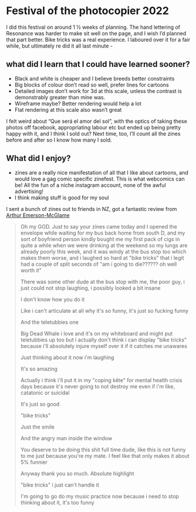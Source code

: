 # Festival of the photocopier 2022

I did this festival on around 1 ½  weeks of planning. The hand lettering of Resonance was harder to make sit well on the page, and I wish I’d planned that part better. Bike tricks was a real experience. I laboured over it for a fair while, but ultimately re did it all last minute - 

## what did I learn that I could have learned sooner?

- Black and white is cheaper and I believe breeds better constraints
- Big blocks of colour don’t read so well, prefer lines for cartoons
- Detailed images don’t work for 3d at this scale, unless the contrast is demonstrably greater than mine was.
- Wireframe maybe? Better rendering would help a lot
- Flat rendering at this scale also wasn’t great

I felt weird about “Que será el amor del sol”, with the optics of taking these photos off facebook, appropriating labour etc but ended up being pretty happy with it, and I think I sold out? Next time, too, I’ll count all the zines before and after so I know how many I sold.

## What did I enjoy?

- zines are a really nice manifestation of all that I like about cartoons, and would love a gag comic specific zinefest. This is what webcomics can be! All the fun of a niche instagram account, none of the awful advertising!
- I think making stuff is good for my soul

I sent a bunch of zines out to friends in NZ, got a fantastic review from [Arthur Emerson-McGlame](https://lilimor.tumblr.com/)

> Oh my GOD. Just to say your zines came today and I opened the envelope while waiting for my bus back home from south D, and my sort of boyfriend person kindly bought me my first pack of cigs in quite a while when we were drinking at the weekend so my lungs are already poorly this week, and it was windy at the bus stop too which makes them worse, and i laughed so hard at "bike tricks" that i legit had a couple of split seconds of "am i going to die?????? oh well worth it"
> 
> There was some other dude at the bus stop with me, the poor guy, i just could not stop laughing, i possibly looked a bit insane
> 
> I don't know how you do it
> 
> Like i can't articulate at all why it's so funny, it's just so fucking funny
> 
> And the teletubbies one
> 
> Big Dead Whale i love and it's on my whiteboard and might put teletubbies up too but i actually don't think i can display "bike tricks" because i'll absolutely injure myself over it if it catches me unawares
> 
> Just thinking about it now i'm laughing
> 
> It's so amazing
> 
> Actually i think i'll put it in my "coping kēte" for mental health crisis days because it's never going to not destroy me even if i'm like, catatonic or suicidal
> 
> It's just so good
> 
> "bike tricks"
> 
> Just the smile
> 
> And the angry man inside the window
> 
> You deserve to be doing this shit full time dude, like this is not funny to me just because you're my mate. I feel like that only makes it about 5% funnier
> 
> Anyway thank you so much. Absolute highlight
> 
> "bike tricks" i just can't handle it
> 
> I'm going to go do my music practice now because i need to stop thinking about it, it's too funny
>